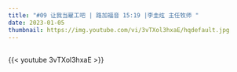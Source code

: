 ```yaml
---
title: "#09 让我当雇工吧 | 路加福音 15:19 |李圭炫 主任牧师 "
date: 2023-01-05
thumbnail: https://img.youtube.com/vi/3vTXol3hxaE/hqdefault.jpg
---
```


## <!--more-->

{{< youtube 3vTXol3hxaE >}}
